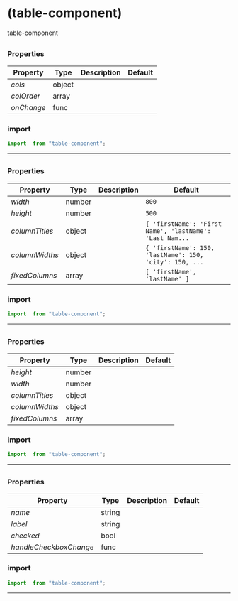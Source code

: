#  (table-component)

table-component


## 



### Properties

| Property | Type | Description | Default |
| -------- | ---- | ----------- | ------- |
| *cols* | object |  | 
| *colOrder* | array |  | 
| *onChange* | func |  | 

### import

```jsx
import  from "table-component";
```

<hr/>

## 



### Properties

| Property | Type | Description | Default |
| -------- | ---- | ----------- | ------- |
| *width* | number |  | `800`
| *height* | number |  | `500`
| *columnTitles* | object |  | `{ 'firstName': 'First Name', 'lastName': 'Last Nam...`
| *columnWidths* | object |  | `{ 'firstName': 150, 'lastName': 150, 'city': 150, ...`
| *fixedColumns* | array |  | `[ 'firstName', 'lastName' ]`

### import

```jsx
import  from "table-component";
```

<hr/>

## 



### Properties

| Property | Type | Description | Default |
| -------- | ---- | ----------- | ------- |
| *height* | number |  | 
| *width* | number |  | 
| *columnTitles* | object |  | 
| *columnWidths* | object |  | 
| *fixedColumns* | array |  | 

### import

```jsx
import  from "table-component";
```

<hr/>

## 



### Properties

| Property | Type | Description | Default |
| -------- | ---- | ----------- | ------- |
| *name* | string |  | 
| *label* | string |  | 
| *checked* | bool |  | 
| *handleCheckboxChange* | func |  | 

### import

```jsx
import  from "table-component";
```

<hr/>
